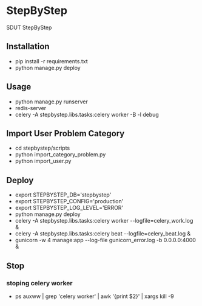 # StepByStep
SDUT StepByStep

## Installation

- pip install -r requirements.txt
- python manage.py deploy

## Usage

- python manage.py runserver
- redis-server
- celery -A stepbystep.libs.tasks:celery worker -B -l debug

## Import User Problem Category

- cd stepbystep/scripts
- python import_category_problem.py
- python import_user.py

## Deploy

- export STEPBYSTEP_DB='stepbystep'
- export STEPBYSTEP_CONFIG='production'
- export STEPBYSTEP_LOG_LEVEL='ERROR'
- python manage.py deploy
- celery -A stepbystep.libs.tasks:celery worker --logfile=celery_work.log &
- celery -A stepbystep.libs.tasks:celery beat --logfile=celery_beat.log &
- gunicorn -w 4 manage:app --log-file gunicorn_error.log -b 0.0.0.0:4000 &

## Stop 

### stoping celery worker

- ps auxww | grep 'celery worker' | awk '{print $2}' | xargs kill -9
